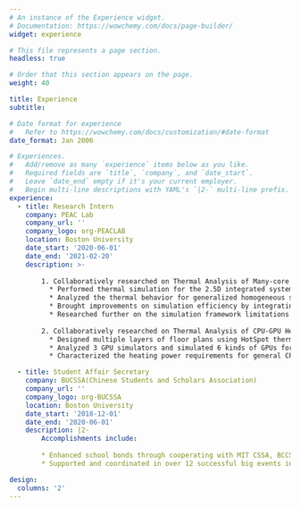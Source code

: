 ```yaml
---
# An instance of the Experience widget.
# Documentation: https://wowchemy.com/docs/page-builder/
widget: experience

# This file represents a page section.
headless: true

# Order that this section appears on the page.
weight: 40

title: Experience
subtitle:

# Date format for experience
#   Refer to https://wowchemy.com/docs/customization/#date-format
date_format: Jan 2006

# Experiences.
#   Add/remove as many `experience` items below as you like.
#   Required fields are `title`, `company`, and `date_start`.
#   Leave `date_end` empty if it's your current employer.
#   Begin multi-line descriptions with YAML's `|2-` multi-line prefix.
experience:
  - title: Research Intern
    company: PEAC Lab
    company_url: ''
    company_logo: org-PEACLAB
    location: Boston University
    date_start: '2020-06-01'
    date_end: '2021-02-20'
    description: >-
    
        1. Collaboratively researched on Thermal Analysis of Many-core Chips with Integrated Photonics:
          * Performed thermal simulation for the 2.5D integrated systems with photonic links
          * Analyzed the thermal behavior for generalized homogeneous systems using HotSpot
          * Brought improvements on simulation efficiency by integrating a Python Wrapper into the generalized thermal simulation framework and generalizing heating power estimation
          * Researched further on the simulation framework limitations and increased its compatibility to support other thermal simulation methods
        
        2. Collaboratively researched on Thermal Analysis of CPU-GPU Heterogeneous Systems with Integrated Photonics:
          * Designed multiple layers of floor plans using HotSpot thermal simulation platform
          * Analyzed 3 GPU simulators and simulated 6 kinds of GPUs for integration purpose
          * Characterized the heating power requirements for general CPU-GPU systems       

  - title: Student Affair Secretary
    company: BUCSSA(Chinese Students and Scholars Association)
    company_url: ''
    company_logo: org-BUCSSA
    location: Boston University
    date_start: '2018-12-01'
    date_end: '2020-06-01'
    description: |2-
        Accomplishments include:
        
        * Enhanced school bonds through cooperating with MIT CSSA, BCCSSA, and NEUCSSA to organize inter-school events
        * Supported and coordinated in over 12 successful big events involving more than 100 participants

design:
  columns: '2'
---
```

